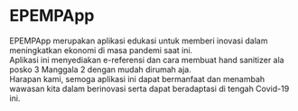 # EPEMPApp
EPEMPApp merupakan aplikasi edukasi untuk memberi inovasi dalam meningkatkan ekonomi di masa pandemi saat ini.  
Aplikasi ini menyediakan e-referensi dan cara membuat hand sanitizer ala posko 3 Manggala 2 dengan mudah dirumah aja.  
Harapan kami, semoga aplikasi ini dapat bermanfaat dan menambah wawasan kita dalam berinovasi serta dapat beradaptasi di tengah Covid-19 ini.

